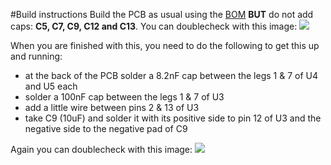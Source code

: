 #Build instructions
Build the PCB as usual using the [BOM](https://github.com/tommueller/UM-TSS/blob/master/schematics%20v1/BOM.ods?raw=true) **BUT** do not add caps: **C5, C7, C9, C12 and C13**. You can doublecheck with this image: ![](https://github.com/tommueller/UM-TSS/blob/master/schematics%20v1/pcb%20v1%20populated%20front.JPG?raw=true)

When you are finished with this, you need to do the following to get this up and running:

- at the back of the PCB solder a 8.2nF cap between the legs 1 & 7 of U4 and U5 each
- solder a 100nF cap between the legs 1 & 7 of U3
- add a little wire between pins 2 & 13 of U3
- take C9 (10uF) and solder it with its positive side to pin 12 of U3 and the negative side to the negative pad of C9

Again you can doublecheck with this image: ![](https://raw.githubusercontent.com/tommueller/UM-TSS/master/schematics%20v1/pcb%20v1%20populated%20back.JPG)
